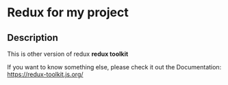 # Redux for my project

## Description

This is other version of redux **redux toolkit**

If you want to know something else, please check it out the Documentation: https://redux-toolkit.js.org/